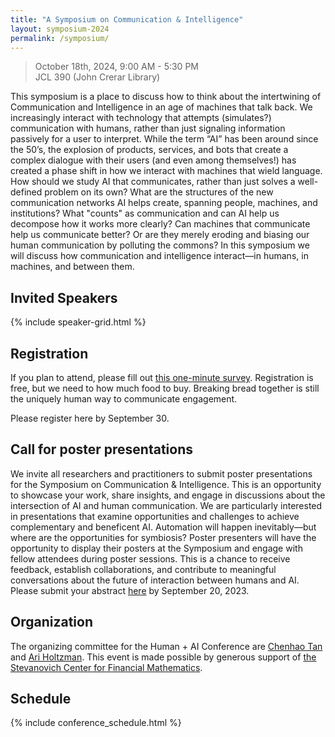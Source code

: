 ```yaml
---
title: "A Symposium on Communication & Intelligence"
layout: symposium-2024
permalink: /symposium/
---
```


> October 18th, 2024, 9:00 AM - 5:30 PM   
> JCL 390 (John Crerar Library)   

This symposium is a place to discuss how to think about the intertwining of Communication and Intelligence in an age of machines that talk back. We increasingly interact with technology that attempts (simulates?) communication with humans, rather than just signaling information passively for a user to interpret. While the term “AI” has been around since the 50’s, the explosion of products, services, and bots that create a complex dialogue with their users (and even among themselves!) has created a phase shift in how we interact with machines that wield language. How should we study AI that communicates, rather than just solves a well-defined problem on its own? What are the structures of the new communication networks AI helps create, spanning people, machines, and institutions? What "counts" as communication and can AI help us decompose how it works more clearly? Can machines that communicate help us communicate better? Or are they merely eroding and biasing our human communication by polluting the commons? In this symposium we will discuss how communication and intelligence interact—in humans, in machines, and between them.

## Invited Speakers
{% include speaker-grid.html %}

## Registration
If you plan to attend, please fill out <a href='https://docs.google.com/forms/d/e/1FAIpQLSdttrYOMDGvdfma-zQA-BGLyU8ZkLVMzxzpg7r7hCl4Y_qeWQ/viewform?usp=pp_url'>this one-minute survey</a>. Registration is free, but we need to how much food to buy. Breaking bread together is still the uniquely human way to communicate engagement.

Please register here by September 30.

## Call for poster presentations

We invite all researchers and practitioners to submit poster presentations for the Symposium on Communication & Intelligence. This is an opportunity to showcase your work, share insights, and engage in discussions about the intersection of AI and human communication. We are particularly interested in presentations that examine opportunities and challenges to achieve complementary and beneficent AI. Automation will happen inevitably—but where are the opportunities for symbiosis?
Poster presenters will have the opportunity to display their posters at the Symposium and engage with fellow attendees during poster sessions. This is a chance to receive feedback, establish collaborations, and contribute to meaningful conversations about the future of interaction between humans and AI. Please submit your abstract <a href='https://docs.google.com/forms/d/e/1FAIpQLSdIx0iqGnwqI0i5lbilzWGnl9lfe94bjgcZsN1Kzb1oqa9mXw/viewform?usp=pp_url'>here</a> by September 20, 2023.

## Organization

The organizing committee for the Human + AI Conference are <a href='https://cs.uchicago.edu/people/chenhao-tan/'>Chenhao Tan</a> and <a href='http://ariholtzman.com/'>Ari Holtzman</a>. This event is made possible by generous support of <a href='https://stevanovichcenter.uchicago.edu/'>the Stevanovich Center for Financial Mathematics</a>.


## Schedule

{% include conference_schedule.html %}
